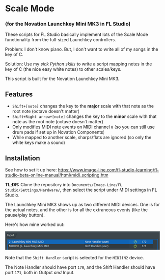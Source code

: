 # Scale Mode

### (for the Novation Launchkey Mini MK3 in FL Studio)

These scripts for FL Studio basically implement lots of the Scale Mode functionality from the full-sized Launchkey controllers. 

Problem: I don't know piano. But, I don't want to write all of my songs in the key of C.

Solution: Use my _sick Python skills_ to write a script mapping notes in the key of C (the nice easy white notes) to
other scales/keys.

This script is built for the Novation Launchkey Mini MK3.

## Features

- `Shift+[note]` changes the key to the **major** scale with that note as the root note (octave doesn't matter)
- `Shift+Right arrow+[note]` changes the key to the **minor** scale with that note as the root note (octave doesn't matter)
- Only modifies MIDI note events on MIDI channel `0` (so you can still use drum pads if set up in Novation Components)
- While mapped to another scale, sharps/flats are ignored (so only the white keys make a sound)

## Installation

See how to set it up
here: https://www.image-line.com/fl-studio-learning/fl-studio-beta-online-manual/html/midi_scripting.htm

**TL;DR:** Clone the repository into `Documents/Image-Line/FL Studio/Settings/Hardware/`, then select the script under MIDI
settings in FL Studio.

The Launchkey Mini MK3 shows up as two different MIDI devices. One is for the actual notes, and the other is for all the
extraneous events (like the pause/play button).

Here's how mine worked out:

![img.png](img.png)

Note that the `Shift Handler` script is selected for the `MIDIIN2` device.

The Note Handler should have port `170`, and the Shift Handler should have port `171`, both in Output _and_ Input.
